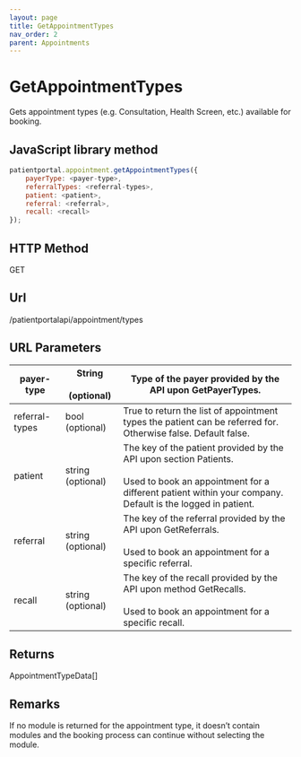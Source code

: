 ```yaml
---
layout: page
title: GetAppointmentTypes
nav_order: 2
parent: Appointments
---
```


# GetAppointmentTypes

Gets appointment types (e.g. Consultation, Health Screen, etc.) available for booking.

## JavaScript library method

```javascript
patientportal.appointment.getAppointmentTypes({
    payerType: <payer-type>,
    referralTypes: <referral-types>,
    patient: <patient>,
    referral: <referral>,
    recall: <recall>
});
```

## HTTP Method

GET

## ****Url****

/patientportalapi/appointment/types

## URL Parameters

| payer-type | String<br><br>(optional) | Type of the payer provided by the API upon GetPayerTypes. |
| --- | --- | --- |
| referral-types | bool (optional) | True to return the list of appointment types the patient can be referred for. Otherwise false. Default false. |
| patient | string (optional) | The key of the patient provided by the API upon section Patients.<br><br>Used to book an appointment for a different patient within your company. Default is the logged in patient. |
| referral | string (optional) | The key of the referral provided by the API upon GetReferrals.<br><br>Used to book an appointment for a specific referral. |
| recall | string (optional) | The key of the recall provided by the API upon method GetRecalls.<br><br>Used to book an appointment for a specific recall. |

## Returns

AppointmentTypeData\[\]

## Remarks

If no module is returned for the appointment type, it doesn’t contain modules and the booking process can continue without selecting the module.
